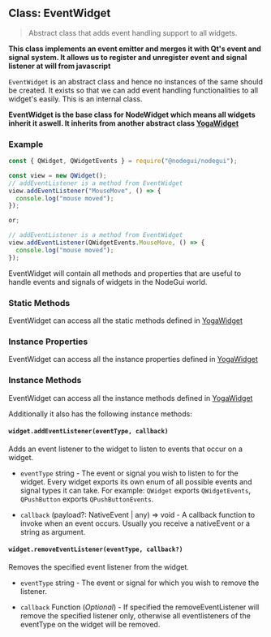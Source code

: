 ## Class: EventWidget

> Abstract class that adds event handling support to all widgets.

**This class implements an event emitter and merges it with Qt's event and signal system. It allows us to register and unregister event and signal listener at will from javascript**

`EventWidget` is an abstract class and hence no instances of the same should be created. It exists so that we can add event handling functionalities to all widget's easily. This is an internal class.

**EventWidget is the base class for NodeWidget which means all widgets inherit it aswell. It inherits from another abstract class [YogaWidget](api/YogaWidget.md)**

### Example

```javascript
const { QWidget, QWidgetEvents } = require("@nodegui/nodegui");

const view = new QWidget();
// addEventListener is a method from EventWidget
view.addEventListener("MouseMove", () => {
  console.log("mouse moved");
});

or;

// addEventListener is a method from EventWidget
view.addEventListener(QWidgetEvents.MouseMove, () => {
  console.log("mouse moved");
});
```

EventWidget will contain all methods and properties that are useful to handle events and signals of widgets in the NodeGui world.

### Static Methods

EventWidget can access all the static methods defined in [YogaWidget](api/YogaWidget.md)

### Instance Properties

EventWidget can access all the instance properties defined in [YogaWidget](api/YogaWidget.md)

### Instance Methods

EventWidget can access all the instance methods defined in [YogaWidget](api/YogaWidget.md)

Additionally it also has the following instance methods:

#### `widget.addEventListener(eventType, callback)`

Adds an event listener to the widget to listen to events that occur on a widget.

- `eventType` string - The event or signal you wish to listen to for the widget. Every widget exports its own enum of all possible events and signal types it can take. For example: `QWidget` exports `QWidgetEvents`, `QPushButton` exports `QPushButtonEvents`.

- `callback` (payload?: NativeEvent | any) => void - A callback function to invoke when an event occurs. Usually you receive a nativeEvent or a string as argument.

#### `widget.removeEventListener(eventType, callback?)`

Removes the specified event listener from the widget.

- `eventType` string - The event or signal for which you wish to remove the listener.

- `callback` Function (_Optional_) - If specified the removeEventListener will remove the specified listener only, otherwise all eventlisteners of the eventType on the widget will be removed.
